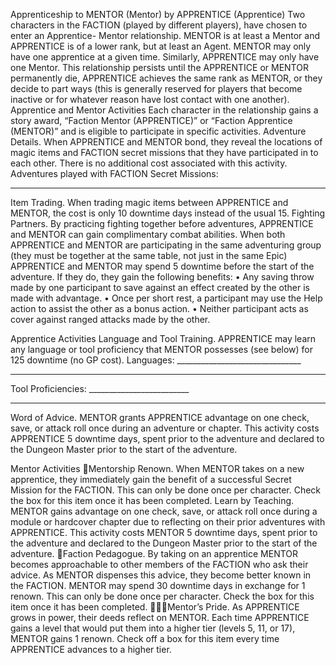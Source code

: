 Apprenticeship to MENTOR (Mentor) by APPRENTICE (Apprentice)
Two characters in the FACTION (played by different players), have chosen to enter an Apprentice- Mentor relationship. MENTOR is at least a Mentor and APPRENTICE is of a lower rank, but at least an Agent. 
MENTOR may only have one apprentice at a given time. Similarly, APPRENTICE may only have one Mentor. This relationship persists until the APPRENTICE or MENTOR permanently die, APPRENTICE achieves the same rank as MENTOR, or they decide to part ways (this is generally reserved for players that become inactive or for whatever reason have lost contact with one another). 
Apprentice and Mentor Activities 
Each character in the relationship gains a story award, “Faction Mentor (APPRENTICE)” or “Faction Apprentice (MENTOR)” and is eligible to participate in specific activities. 
Adventure Details. When APPRENTICE and MENTOR bond, they reveal the locations of magic items and FACTION secret missions that they have participated in to each other. There is no additional cost associated with this activity. 
Adventures played with FACTION Secret Missions:
______________________________________________________________________________________
Item Trading. When trading magic items between APPRENTICE and MENTOR, the cost is only 10 downtime days instead of the usual 15.
Fighting Partners. By practicing fighting together before adventures, APPRENTICE and MENTOR can gain complimentary combat abilities. When both APPRENTICE and MENTOR are participating in the same adventuring group (they must be together at the same table, not just in the same Epic) APPRENTICE and MENTOR may spend 5 downtime before the start of the adventure. If they do, they gain the following benefits: 
• Any saving throw made by one participant to save against an effect created by the other is made with advantage. 
• Once per short rest, a participant may use the Help action to assist the other as a bonus action. 
• Neither participant acts as cover against ranged attacks made by the other. 

Apprentice Activities 
Language and Tool Training. APPRENTICE may learn any language or tool proficiency that MENTOR possesses (see below) for 125 downtime (no GP cost). 
Languages: _______________________________
_________________________________________
Tool Proficiencies: _________________________
_________________________________________
Word of Advice. MENTOR grants APPRENTICE advantage on one check, save, or attack roll once during an adventure or chapter. This activity costs APPRENTICE 5 downtime days, spent prior to the adventure and declared to the Dungeon Master prior to the start of the adventure. 

Mentor Activities 
Mentorship Renown. When MENTOR takes on a new apprentice, they immediately gain the benefit of a successful Secret Mission for the FACTION. This can only be done once per character. Check the box for this item once it has been completed.
Learn by Teaching. MENTOR gains advantage on one check, save, or attack roll once during a module or hardcover chapter due to reflecting on their prior adventures with APPRENTICE. This activity costs MENTOR 5 downtime days, spent prior to the adventure and declared to the Dungeon Master prior to the start of the adventure. 
Faction Pedagogue. By taking on an apprentice MENTOR becomes approachable to other members of the FACTION who ask their advice. As MENTOR dispenses this advice, they become better known in the FACTION. MENTOR may spend 30 downtime days in exchange for 1 renown. This can only be done once per character. Check the box for this item once it has been completed.
Mentor’s Pride. As APPRENTICE grows in power, their deeds reflect on MENTOR. Each time APPRENTICE gains a level that would put them into a higher tier (levels 5, 11, or 17), MENTOR gains 1 renown. Check off a box for this item every time APPRENTICE advances to a higher tier.
